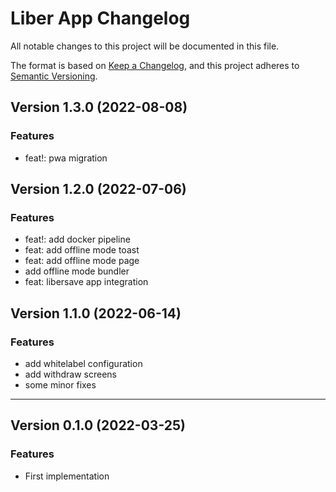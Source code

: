 # Liber App Changelog
All notable changes to this project will be documented in this file.

The format is based on [Keep a Changelog](https://keepachangelog.com/en/1.0.0/),
and this project adheres to [Semantic Versioning](https://semver.org/spec/v2.0.0.html).

## Version 1.3.0 (2022-08-08)
### Features
* feat!: pwa migration

## Version 1.2.0 (2022-07-06)
### Features
* feat!: add docker pipeline
* feat: add offline mode toast
* feat: add offline mode page
* add offline mode bundler
* feat: libersave app integration

## Version 1.1.0 (2022-06-14)
### Features
* add whitelabel configuration
* add withdraw screens
* some minor fixes

******
## Version 0.1.0 (2022-03-25)

### Features
- First implementation
